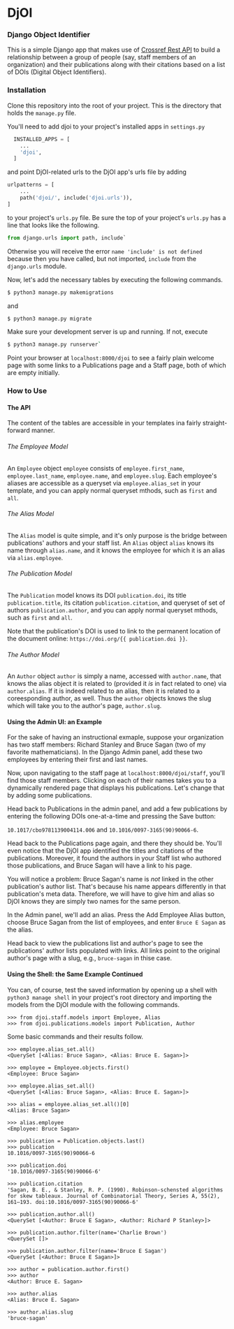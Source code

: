 # DjOI

### Django Object Identifier

This is a simple Django app that makes use of [Crossref Rest API](https://github.com/CrossRef/rest-api-doc) to build a relationship between a group of people (say, staff members of an organization) and their publications along with their citations based on a list of DOIs (Digital Object Identifiers).

### Installation

Clone this repository into the root of your project. This is the directory that holds the `manage.py` file.

You'll need to add djoi to your project's installed apps in `settings.py`

```python
  INSTALLED_APPS = [
    ...
    'djoi',
  ]
```

and point DjOI-related urls to the DjOI app's urls file by adding 

```python
urlpatterns = [
    ...
    path('djoi/', include('djoi.urls')),
]
```
to your project's `urls.py` file. Be sure the top of your project's `urls.py` has a line that looks like the following.

```python
from django.urls import path, include`
```

Otherwise you will receive the error  `name 'include' is not defined` because then you have called, but not imported, `include` from the `django.urls` module.

Now, let's add the necessary tables by executing the following commands.

```bash
$ python3 manage.py makemigrations
```

and

```bash
$ python3 manage.py migrate
```

Make sure your development server is up and running. If not, execute

```bash
$ python3 manage.py runserver`
```

Point your browser at `localhost:8000/djoi` to see a fairly plain welcome page with some links to a Publications page and a Staff page, both of which are empty initially.

### How to Use

#### The API

The content of the tables are accessible in your templates ina  fairly straight-forward manner.

###### The Employee Model

An `Employee` object `employee` consists of `employee.first_name`, `employee.last_name`, `employee.name`, and `employee.slug`. Each employee's aliases are accessible as a queryset via `employee.alias_set` in your template, and you can apply normal queryset mthods, such as `first` and `all`.

###### The Alias Model

The `Alias` model is quite simple, and it's only purpose is the bridge between publications' authors and your staff list. An `Alias` object `alias` knows its name through `alias.name`, and it knows the employee for which it is an alias via `alias.employee`.

###### The Publication Model

The `Publication` model knows its DOI `publication.doi`, its title `publication.title`, its citation `publication.citation`, and queryset of set of authors `publication.author`, and you can apply normal queryset mthods, such as `first` and `all`.

Note that the publication's DOI is used to link to the permanent location of the document online: `https://doi.org/{{ publication.doi }}`.

###### The Author Model

An `Author` object `author` is simply a name, accessed with `author.name`, that knows the alias object it is related to (provided it *is* in fact related to one) via `author.alias`. If it is indeed related to an alias, then it is related to a coreesponding author, as well. Thus the `author` objects knows the slug which will take you to the author's page, `author.slug`.

#### Using the Admin UI: an Example

For the sake of having an instructional exmaple, suppose your organization has two staff members: Richard Stanley and Bruce Sagan (two of my favorite mathematicians). In the Django Admin panel, add these two employees by entering their first and last names.

Now, upon navigating to the staff page at `localhost:8000/djoi/staff`, you'll find those staff members. Clicking on each of their names takes you to a dynamically rendered page that displays his publications. Let's change that by adding some publications.

Head back to Publications in the admin panel, and add a few publications by entering the following DOIs one-at-a-time and pressing the Save button:

`10.1017/cbo9781139004114.006` and `10.1016/0097-3165(90)90066-6`.

Head back to the Publications page again, and there they should be. You'll even notice that the DjOI app identified the titles and citations of the publications. Moreover, it found the authors in your Staff list who authored those publications, and Bruce Sagan will have a link to his page.

You will notice a problem: Bruce Sagan's name is *not* linked in the other publication's author list. That's because his name appears differently in that publication's meta data. Therefore, we will have to give him and alias so DjOI knows they are simply two names for the same person.

In the Admin panel, we'll add an alias. Press the Add Employee Alias button, choose Bruce Sagan from the list of employees, and enter `Bruce E Sagan` as the alias.

Head back to view the publications list and author's page to see the publications' author lists populated with links. All links point to the original author's page with a slug, e.g., `bruce-sagan` in thise case.

#### Using the Shell: the Same Example Continued

You can, of course, test the saved information by opening up a shell with `python3 manage shell` in your project's root directory and importing the models from the DjOI module with the following commands.

```pycon
>>> from djoi.staff.models import Employee, Alias
>>> from djoi.publications.models import Publication, Author
```

Some basic commands and their results follow.

```pycon
>>> employee.alias_set.all()
<QuerySet [<Alias: Bruce Sagan>, <Alias: Bruce E. Sagan>]>

>>> employee = Employee.objects.first()
<Employee: Bruce Sagan>

>>> employee.alias_set.all()
<QuerySet [<Alias: Bruce Sagan>, <Alias: Bruce E. Sagan>]>

>>> alias = employee.alias_set.all()[0]
<Alias: Bruce Sagan>

>>> alias.employee
<Employee: Bruce Sagan>

>>> publication = Publication.objects.last()
>>> publication
10.1016/0097-3165(90)90066-6

>>> publication.doi
'10.1016/0097-3165(90)90066-6'

>>> publication.citation
'Sagan, B. E., & Stanley, R. P. (1990). Robinson-schensted algorithms for skew tableaux. Journal of Combinatorial Theory, Series A, 55(2), 161–193. doi:10.1016/0097-3165(90)90066-6'

>>> publication.author.all()
<QuerySet [<Author: Bruce E Sagan>, <Author: Richard P Stanley>]>

>>> publication.author.filter(name='Charlie Brown')
<QuerySet []>

>>> publication.author.filter(name='Bruce E Sagan')
<QuerySet [<Author: Bruce E Sagan>]>

>>> author = publication.author.first()
>>> author
<Author: Bruce E. Sagan>

>>> author.alias
<Alias: Bruce E. Sagan>

>>> author.alias.slug
'bruce-sagan'

```